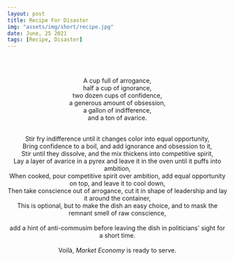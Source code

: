 ```yaml
---
layout: post
title: Recipe For Disaster
img: "assets/img/short/recipe.jpg"
date: June, 25 2021
tags: [Recipe, Disaster]
---
```

  
<br><br>
<div align="center">

A cup full of arrogance,<br>
half a cup of ignorance,<br>
two dozen cups of confidence,<br>
a generous amount of obsession, <br>
a gallon of indifference,<br>
and a ton of avarice. <br><br>
  
Stir fry indifference until it changes color into equal opportunity,<br>
Bring confidence to a boil, and add ignorance and obsession to it,<br>
Stir until they dissolve, and the mix thickens into competitive spirit,<br>
Lay a layer of avarice in a pyrex and leave it in the oven until it puffs into ambition,<br>
When cooked, pour competitive spirit over ambition, add equal opportunity on top, and leave it to cool down,<br>
Then take conscience out of arrogance, cut it in shape of leadership and lay it around the container,<br>
This is optional, but to make the dish an easy choice, and to mask the remnant smell of raw conscience,<br>  
add a hint of anti-commusim before leaving the dish in politicians' sight for a short time.<br>
<br>
Voilà, <em>Market Economy</em> is ready to serve.<br>
  







</div>
<br><br>
<br><br>
<br><br>
<br><br>
<br><br>
<br><br>
